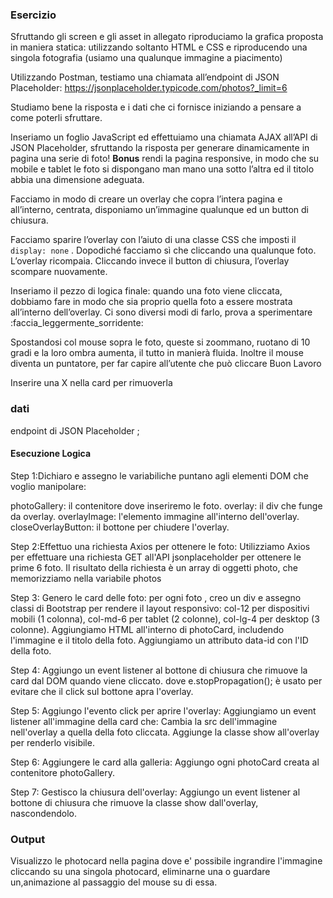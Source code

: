 ### Esercizio

Sfruttando gli screen e gli asset in allegato riproduciamo la grafica proposta in maniera statica: utilizzando soltanto HTML e CSS e riproducendo una singola fotografia (usiamo una qualunque immagine a piacimento)


Utilizzando Postman, testiamo una chiamata all’endpoint di JSON Placeholder:
https://jsonplaceholder.typicode.com/photos?_limit=6

Studiamo bene la risposta e i dati che ci fornisce iniziando a pensare a come poterli sfruttare.

Inseriamo un foglio JavaScript ed effettuiamo una chiamata AJAX all’API di JSON Placeholder, sfruttando la risposta per generare dinamicamente in pagina una serie di foto!
**Bonus**
rendi la pagina responsive, in modo che su mobile e tablet le foto si dispongano man mano una sotto l’altra ed il titolo abbia una dimensione adeguata.

Facciamo in modo di creare un overlay che copra l’intera pagina e all’interno, centrata, disponiamo un’immagine qualunque ed un button di chiusura.

Facciamo sparire l’overlay con l’aiuto di una classe CSS che imposti il `display: none` .
Dopodiché facciamo sì che cliccando una qualunque foto. L’overlay ricompaia.
Cliccando invece il button di chiusura, l’overlay scompare nuovamente.

Inseriamo il pezzo di logica finale: quando una foto viene cliccata, dobbiamo fare in modo che sia proprio quella foto a essere mostrata all’interno dell’overlay.
Ci sono diversi modi di farlo, prova a sperimentare :faccia_leggermente_sorridente:

Spostandosi col mouse sopra le foto, queste si zoommano, ruotano di 10 gradi e la loro ombra aumenta, il tutto in manierà fluida. Inoltre il mouse diventa un puntatore, per far capire all’utente che può cliccare
Buon Lavoro

Inserire una X nella card per rimuoverla




### dati
endpoint  di JSON Placeholder ;

#### Esecuzione Logica

Step 1:Dichiaro e assegno le variabiliche puntano agli elementi DOM che voglio manipolare:

photoGallery: il contenitore dove inseriremo le foto.
overlay: il div che funge da overlay.
overlayImage: l'elemento immagine all'interno dell'overlay.
closeOverlayButton: il bottone per chiudere l'overlay.

Step 2:Effettuo una richiesta Axios per ottenere le foto:
Utilizziamo Axios per effettuare una richiesta GET all'API 
jsonplaceholder per ottenere le prime 6 foto. Il risultato 
della richiesta è un array di oggetti photo, che memorizziamo 
nella variabile photos

Step 3: Genero le card delle foto:
per ogni foto , creo un div e assegno classi di Bootstrap per rendere 
il layout responsivo:
col-12 per dispositivi mobili (1 colonna),
col-md-6 per tablet (2 colonne),
col-lg-4 per desktop (3 colonne).
Aggiungiamo HTML all'interno di photoCard, includendo l'immagine e il titolo della foto. 
Aggiungiamo un attributo data-id con l'ID della foto.

Step 4:  Aggiungo un event listener al bottone di chiusura che rimuove 
la card dal DOM quando viene cliccato. dove  e.stopPropagation(); 
è usato per evitare che il click sul bottone apra l'overlay.        

Step 5: Aggiungo l'evento click per aprire l'overlay:
Aggiungiamo un event listener all'immagine della card che:
Cambia la src dell'immagine nell'overlay a quella della foto cliccata.
Aggiunge la classe show all'overlay per renderlo visibile.

Step 6: Aggiungere le card alla galleria:
Aggiungo ogni photoCard creata al contenitore photoGallery.

Step 7: Gestisco  la chiusura dell'overlay:
Aggiungo un event listener al bottone di chiusura che rimuove la classe show dall'overlay, nascondendolo.

### Output

Visualizzo le photocard nella pagina dove e' possibile ingrandire l'immagine cliccando su una singola photocard, eliminarne una o 
guardare un,animazione al passaggio del mouse su di essa.